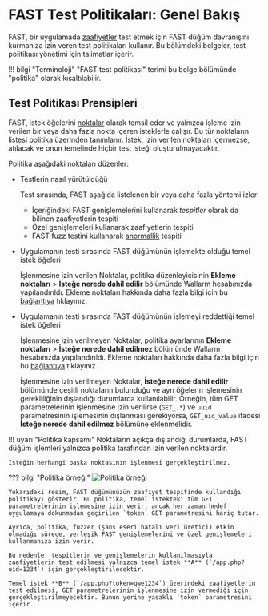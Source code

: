 [doc-insertion-points]:     insertion-points.md

[gl-vuln]:                  ../../terms-glossary.md#vulnerability
[gl-point]:                 ../../terms-glossary.md#point
[gl-anomaly]:               ../../terms-glossary.md#anomaly

# FAST Test Politikaları: Genel Bakış

FAST, bir uygulamada [zaafiyetler][gl-vuln] test etmek için FAST düğüm davranışını kurmanıza izin veren test politikaları kullanır. Bu bölümdeki belgeler, test politikası yönetimi için talimatlar içerir.

!!! bilgi "Terminoloji"
    "FAST test politikası" terimi bu belge bölümünde "politika" olarak kısaltılabilir.

## Test Politikası Prensipleri

FAST, istek öğelerini [noktalar][gl-point] olarak temsil eder ve yalnızca işleme izin verilen bir veya daha fazla nokta içeren isteklerle çalışır. Bu tür noktaların listesi politika üzerinden tanımlanır. İstek, izin verilen noktaları içermezse, atılacak ve onun temelinde hiçbir test isteği oluşturulmayacaktır.

Politika aşağıdaki noktaları düzenler:

* Testlerin nasıl yürütüldüğü
    
    Test sırasında, FAST aşağıda listelenen bir veya daha fazla yöntemi izler:
    
    * İçeriğindeki FAST genişlemelerini kullanarak *tespitler* olarak da bilinen zaafiyetlerin tespiti
    * Özel genişlemeleri kullanarak zaafiyetlerin tespiti
    * FAST fuzz testini kullanarak [anormallik][gl-anomaly] tespiti

* Uygulamanın testi sırasında FAST düğümünün işlemekte olduğu temel istek öğeleri

    İşlenmesine izin verilen Noktalar, politika düzenleyicisinin **Ekleme noktaları** > **İsteğe nerede dahil edilir** bölümünde Wallarm hesabınızda yapılandırıldı. Ekleme noktaları hakkında daha fazla bilgi için bu [bağlantıya][doc-insertion-points] tıklayınız.

* Uygulamanın testi sırasında FAST düğümünün işlemeyi reddettiği temel istek öğeleri

    İşlenmesine izin verilmeyen Noktalar, politika ayarlarının **Ekleme noktaları** > **İsteğe nerede dahil edilmez** bölümünde Wallarm hesabınızda yapılandırıldı. Ekleme noktaları hakkında daha fazla bilgi için bu [bağlantıya][doc-insertion-points] tıklayınız.

    İşlenmesine izin verilmeyen Noktalar, **İsteğe nerede dahil edilir** bölümünde çeşitli noktaların bulunduğu ve ayrı öğelerin işlemesinin gerekliliğinin dışlandığı durumlarda kullanılabilir. Örneğin, tüm GET parametrelerinin işlenmesine izin verilirse (`GET_.*`) ve `uuid` parametresinin işlemesinin dışlanması gerekiyorsa, `GET_uid_value` ifadesi **İsteğe nerede dahil edilmez** bölümüne eklenmelidir.

!!! uyarı "Politika kapsamı"
    Noktaların açıkça dışlandığı durumlarda, FAST düğüm işlemleri yalnızca politika tarafından izin verilen noktalardır.
    
    İsteğin herhangi başka noktasının işlenmesi gerçekleştirilmez.

??? bilgi "Politika örneği"
    ![Politika örneği](../../../images/fast/operations/common/test-policy/overview/policy-flow-example.png)

    Yukarıdaki resim, FAST düğümünüzün zaafiyet tespitinde kullandığı politikayı gösterir. Bu politika, temel istekteki tüm GET parametrelerinin işlemesine izin verir, ancak her zaman hedef uygulamaya dokunmadan geçirilen `token` GET parametresini hariç tutar.

    Ayrıca, politika, fuzzer (şans eseri hatalı veri üretici) etkin olmadığı sürece, yerleşik FAST genişlemelerini ve özel genişlemeleri kullanmanıza izin verir.

    Bu nedenle, tespitlerin ve genişlemelerin kullanılmasıyla zaafiyetlerin test edilmesi yalnızca temel istek **A** (`/app.php?uid=1234`) için gerçekleştirilecektir.

    Temel istek **B** (`/app.php?token=qwe1234`) üzerindeki zaafiyetlerin test edilmesi, GET parametrelerinin işlenmesine izin vermediği için gerçekleştirilmeyecektir. Bunun yerine yasaklı `token` parametresini içerir.
